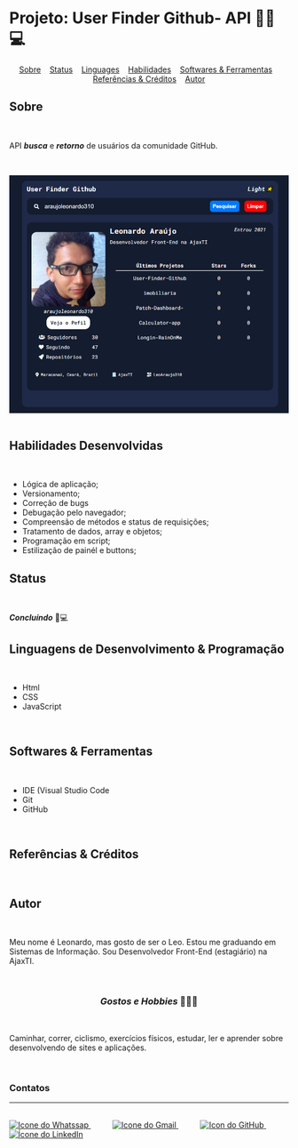 # Projeto: User Finder Github- API 👨‍💻💻

<div align=center>
    <a href="#sobre" align=center>Sobre</a>&nbsp;&nbsp;&nbsp;
    <a href="#status" align=center>Status</a>&nbsp;&nbsp;&nbsp;
    <a href="#linguagens" align=center>Linguages</a>&nbsp;&nbsp;&nbsp;
    <a href="#habilidades" align=center>Habilidades</a>&nbsp;&nbsp;&nbsp;
    <a href="#softwares" align=center>Softwares & Ferramentas</a>&nbsp;&nbsp;&nbsp;
    <a href="#referencias" align=center>Referências & Créditos</a>&nbsp;&nbsp;&nbsp; 
    <a href="#autor" align=center>Autor</a> 
</div>

<h2 id="sobre">Sobre</h2><br>

API ***busca*** e ***retorno*** de usuários da comunidade GitHub.

<br>

<img src="demost/demost.png" align=center ><br><br>

<h2 id="habilidades">Habilidades Desenvolvidas</h2><br>

* Lógica de aplicação;
* Versionamento;
* Correção de bugs
* Debugação pelo navegador;
* Compreensão de métodos e status de requisições;
* Tratamento de dados, array e objetos;
* Programação em script;
* Estilização de painél e buttons;


<h2 id="status">Status</h2><br>

***Concluíndo*** 🚀💻
<br>

<h2 id="linguagens">Linguagens de Desenvolvimento & Programação</h2><br>

* Html
* CSS
* JavaScript

<br>

<h2 id="softwares"> Softwares & Ferramentas</h2><br>

* IDE (Visual Studio Code 
* Git 
* GitHub
<br>

<h2 id="referencias">Referências & Créditos</h2><br>


<h2 id="autor">Autor</h2><br>

<p> Meu nome é Leonardo, mas gosto de ser o Leo. Estou me graduando em Sistemas de Informação. Sou Desenvolvedor Front-End (estagiário) na AjaxTI.</p><br>

<h3 align=center><i>Gostos e Hobbies </i>📖🙋‍♂️</h3><br> 

Caminhar, correr, ciclismo, exercícios físicos, estudar, ler e aprender sobre desenvolvendo de sites e aplicações.</p><br>

<div>
    <h3><strong>Contatos</strong></h3><hr><br>    
    <a href="https://api.whatsapp.com/send?l=pt-BR&phone=5585988511269&text=Prazer%2C%20sou%20Leonardo%20Ara%C3%BAjo%2C%20mas%20gosto%20de%20ser%20chamado%20por%20Leo.%0ASou%20universit%C3%A1rio%20de%20Sistemas%20de%20Informa%C3%A7%C3%A3o%2C%0A%0AComo%20posso%20ajudar%3F">
        <img  src="https://i.imgur.com/YyLyMPi.png" height="30em" title="Icone do Whatssap">
    </a>
    &nbsp;&nbsp;&nbsp;&nbsp;&nbsp;&nbsp;&nbsp;&nbsp;&nbsp;
     <a href="mailto:araujoleonardo310@gmail.com">
        <img src="https://i.imgur.com/tLI3d6L.png" height="30em" title="Icone do Gmail">
    </a>
    &nbsp;&nbsp;&nbsp;&nbsp;&nbsp;&nbsp;&nbsp;&nbsp;&nbsp;
    <a href="https://github.com/araujoleonardo310">
        <img  src="https://i.imgur.com/LpVinhs.png" height="30em" title="Icon do GitHub">
    </a>   
    &nbsp;&nbsp;&nbsp;&nbsp;&nbsp;&nbsp;&nbsp;&nbsp;&nbsp;
    <a href="https://www.linkedin.com/in/leonardoaraujo310/">
        <img src="https://i.imgur.com/HlqBmV8.png" height="30em" title="Ícone do LinkedIn">
    </a>
</div>

